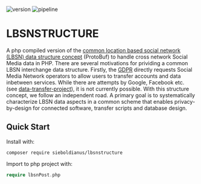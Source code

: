![version](https://lbsn.vgiscience.org/lbsnstructure-php/version.svg) ![pipeline](https://lbsn.vgiscience.org/lbsnstructure-php/pipeline.svg)

# LBSNSTRUCTURE

A php compiled version of the [common location based social network (LBSN) data structure concept](https://gitlab.vgiscience.de/lbsn/concept) (ProtoBuf) to handle cross network Social Media data in PHP.
There are several motivations for prividing a common LBSN interchange data structure. Firstly, the [GDPR](https://eur-lex.europa.eu/legal-content/EN/TXT/?uri=CELEX%3A32016R0679) directly requests Social Media Network operators to allow users to transfer accounts and data inbetween services. 
While there are attempts by Google, Facebook etc. (see [data-transfer-project](https://github.com/google/data-transfer-project)), it is not currently possible. With this structure concept, we follow an independent road.
A primary goal is to systematically characterize LBSN data aspects in a common scheme that enables privacy-by-design for connected software, transfer scripts and database design.

## Quick Start

Install with:  
```shell
composer require sieboldianus/lbsnstructure
```

Import to php project with:  
```php
require lbsnPost.php
```